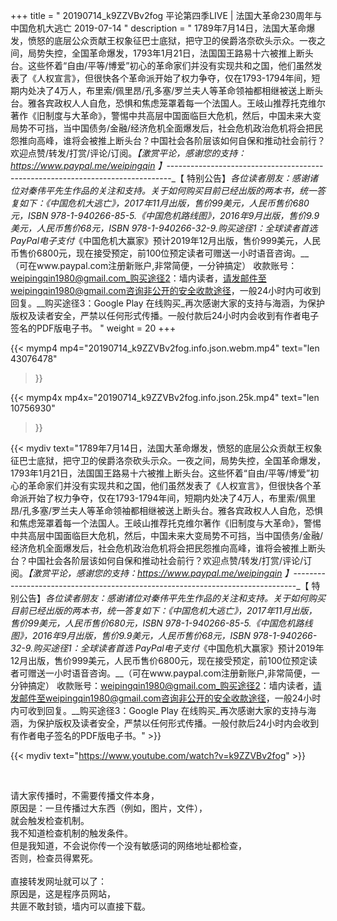 +++
title = " 20190714_k9ZZVBv2fog 平论第四季LIVE | 法国大革命230周年与中国危机大逃亡 2019-07-14 "
description = " 1789年7月14日，法国大革命爆发，愤怒的底层公众贡献王权象征巴士底狱，把守卫的侯爵洛奈砍头示众。一夜之间，局势失控，全国革命爆发，1793年1月21日，法国国王路易十六被推上断头台。这些怀着“自由/平等/博爱”初心的革命家们并没有实现共和之国，他们虽然发表了《人权宣言》，但很快各个革命派开始了权力争夺，仅在1793-1794年间，短期内处决了4万人，布里索/佩里昂/孔多塞/罗兰夫人等革命领袖都相继被送上断头台。雅各宾政权人人自危，恐惧和焦虑笼罩着每一个法国人。王岐山推荐托克维尔著作《旧制度与大革命》，警惕中共高层中国面临巨大危机，然后，中国未来大变局势不可挡，当中国债务/金融/经济危机全面爆发后，社会危机政治危机将会把民怨推向高峰，谁将会被推上断头台？中国社会各阶层该如何自保和推动社会前行？欢迎点赞/转发/打赏/评论/订阅。_【激赏平论，感谢您的支持：https://www.paypal.me/weipingqin 】_-------------------------------------------------------------------------------_【 特别公告】_各位读者朋友：_感谢诸位对秦伟平先生作品的关注和支持。_关于如何购买目前已经出版的两本书，统一答复如下：_《中国危机大逃亡》，2017年11月出版，售价99美元，人民币售价680元，ISBN 978-1-940266-85-5._《中国危机路线图》，2016年9月出版，售价9.9美元，人民币售价68元，ISBN 978-1-940266-32-9._购买途径1：全球读者首选 PayPal电子支付__《中国危机大赢家》预计2019年12月出版，售价999美元，人民币售价6800元，现在接受预定，前100位预定读者可赠送一小时语音咨询。__（可在www.paypal.com注册新账户,非常简便，一分钟搞定）     收款账号：weipingqin1980@gmail.com_购买途径2：墙内读者，请发邮件至weipingqin1980@gmail.com咨询非公开的安全收款途径，一般24小时内可收到回复。__购买途径3：Google Play 在线购买_再次感谢大家的支持与海涵，为保护版权及读者安全，严禁以任何形式传播。一般付款后24小时内会收到有作者电子签名的PDF版电子书。 "
weight = 20
+++

{{< mymp4 mp4="20190714_k9ZZVBv2fog.info.json.webm.mp4" 
text="len 43076478"
>}}

{{< mymp4x  mp4x="20190714_k9ZZVBv2fog.info.json.25k.mp4"
text="len 10756930"
>}}


{{< mydiv text="1789年7月14日，法国大革命爆发，愤怒的底层公众贡献王权象征巴士底狱，把守卫的侯爵洛奈砍头示众。一夜之间，局势失控，全国革命爆发，1793年1月21日，法国国王路易十六被推上断头台。这些怀着“自由/平等/博爱”初心的革命家们并没有实现共和之国，他们虽然发表了《人权宣言》，但很快各个革命派开始了权力争夺，仅在1793-1794年间，短期内处决了4万人，布里索/佩里昂/孔多塞/罗兰夫人等革命领袖都相继被送上断头台。雅各宾政权人人自危，恐惧和焦虑笼罩着每一个法国人。王岐山推荐托克维尔著作《旧制度与大革命》，警惕中共高层中国面临巨大危机，然后，中国未来大变局势不可挡，当中国债务/金融/经济危机全面爆发后，社会危机政治危机将会把民怨推向高峰，谁将会被推上断头台？中国社会各阶层该如何自保和推动社会前行？欢迎点赞/转发/打赏/评论/订阅。_【激赏平论，感谢您的支持：https://www.paypal.me/weipingqin 】_-------------------------------------------------------------------------------_【 特别公告】_各位读者朋友：_感谢诸位对秦伟平先生作品的关注和支持。_关于如何购买目前已经出版的两本书，统一答复如下：_《中国危机大逃亡》，2017年11月出版，售价99美元，人民币售价680元，ISBN 978-1-940266-85-5._《中国危机路线图》，2016年9月出版，售价9.9美元，人民币售价68元，ISBN 978-1-940266-32-9._购买途径1：全球读者首选 PayPal电子支付__《中国危机大赢家》预计2019年12月出版，售价999美元，人民币售价6800元，现在接受预定，前100位预定读者可赠送一小时语音咨询。__（可在www.paypal.com注册新账户,非常简便，一分钟搞定）     收款账号：weipingqin1980@gmail.com_购买途径2：墙内读者，请发邮件至weipingqin1980@gmail.com咨询非公开的安全收款途径，一般24小时内可收到回复。__购买途径3：Google Play 在线购买_再次感谢大家的支持与海涵，为保护版权及读者安全，严禁以任何形式传播。一般付款后24小时内会收到有作者电子签名的PDF版电子书。" >}}
<br>

{{< mydiv text="https://www.youtube.com/watch?v=k9ZZVBv2fog" >}}


<br>

请大家传播时，不需要传播文件本身，<br>
原因是：一旦传播过大东西（例如，图片，文件），<br>
就会触发检查机制。<br>
我不知道检查机制的触发条件。<br>
但是我知道，不会说你传一个没有敏感词的网络地址都检查，<br>
否则，检查员得累死。<br><br>
直接转发网址就可以了：<br>
原因是，这是程序员网站，<br>
共匪不敢封锁，墙内可以直接下载。


